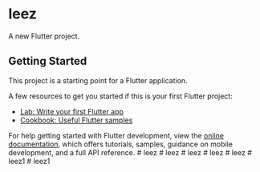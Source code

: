 # leez

A new Flutter project.

## Getting Started

This project is a starting point for a Flutter application.

A few resources to get you started if this is your first Flutter project:

- [Lab: Write your first Flutter app](https://docs.flutter.dev/get-started/codelab)
- [Cookbook: Useful Flutter samples](https://docs.flutter.dev/cookbook)

For help getting started with Flutter development, view the
[online documentation](https://docs.flutter.dev/), which offers tutorials,
samples, guidance on mobile development, and a full API reference.
#   l e e z  
 #   l e e z  
 #   l e e z  
 #   l e e z  
 #   l e e z  
 #   l e e z 1  
 #   l e e z 1  
 